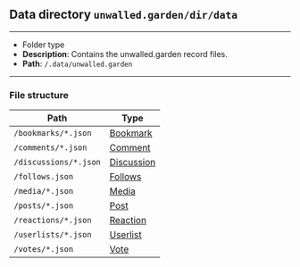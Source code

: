 ## Data directory `unwalled.garden/dir/data`

---

 - Folder type
 - **Description**: Contains the unwalled.garden record files.
 - **Path**: `/.data/unwalled.garden`

---

### File structure

|Path|Type|
|-|-|
|`/bookmarks/*.json`|[Bookmark](/bookmark)|
|`/comments/*.json`|[Comment](/comment)|
|`/discussions/*.json`|[Discussion](/discussion)|
|`/follows.json`|[Follows](/follows)|
|`/media/*.json`|[Media](/media)|
|`/posts/*.json`|[Post](/post)|
|`/reactions/*.json`|[Reaction](/reaction)|
|`/userlists/*.json`|[Userlist](/userlist)|
|`/votes/*.json`|[Vote](/vote)|
